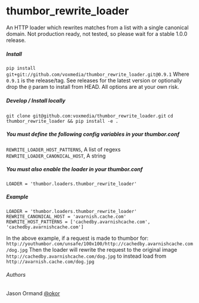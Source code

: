 # thumbor_rewrite_loader
An HTTP loader which rewrites matches from a list with a single canonical domain. Not production ready, not tested, so please wait for a stable 1.0.0 release.


##### Install
`pip install git+git://github.com/voxmedia/thumbor_rewrite_loader.git@0.9.1`
Where `0.9.1` is the release/tag. See releases for the latest version or optionally drop the `@` param to install from HEAD. All options are at your own risk.

##### Develop / Install locally
`git clone git@github.com:voxmedia/thumbor_rewrite_loader.git`
`cd thumbor_rewrite_loader && pip install -e .`


##### You must define the following config variables in your thumbor.conf
`REWRITE_LOADER_HOST_PATTERNS`, A list of regexs
`REWRITE_LOADER_CANONICAL_HOST`, A string


##### You must also enable the loader in your thumbor.conf
`LOADER = 'thumbor.loaders.thumbor_rewrite_loader'`


##### Example
```
LOADER = 'thumbor.loaders.thumbor_rewrite_loader'
REWRITE_CANONICAL_HOST = 'avarnish.cache.com'
REWRITE_HOST_PATTERNS = ['cachedby.avarnishcache.com', 'cachedby.avarnishcache.com']
```

In the above example, if a request is made to thumbor for: `http://youthumbor.com/unsafe/100x100/http://cachedby.avarnishcache.com/dog.jpg`
Then the loader will rewrite the request to the original image `http://cachedby.avarnishcache.com/dog.jpg` to instead load from `http://avarnish.cache.com/dog.jpg`


###### Authors
Jason Ormand [@okor](https://twitter.com/okor)
